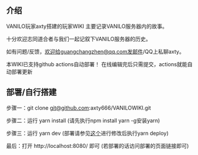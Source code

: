## 介绍

VANILO玩家axty搭建的玩家WIKI 主要记录VANILO服务器内的故事。

十分欢迎志同道合者与我们一起记叙下VANILO服务器的历史。

如有问题/反馈，欢迎给guangchangzhen@qq.com发邮件/QQ上私聊axty。

本WIKI已支持github actions自动部署！ 在线编辑完后只需提交，actions就能自动部署更新

## 部署/自行搭建

步骤一：git clone git@github.com:axty666/VANILOWIKI.git

步骤二：运行 yarn install (请先执行npm install yarn -g安装yarn)

步骤三：运行 yarn dev (部署请参见[这个](https://www.vuepress.cn/guide/deploy.html#github-pages)进行修改后执行yarn deploy)

最后：打开 http://localhost:8080/ 即可 (若部署的话访问部署的页面链接即可)